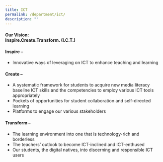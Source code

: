 ```yaml
---
title: ICT
permalink: /department/ict/
description: ""
---
```

<h4><strong>Our Vision:<br /></strong>Inspire.Create.Transform. (I.C.T.)</h4>
<h4><strong>I</strong><strong>nspire &ndash;</strong></h4>
<ul>
<li>
<p>Innovative ways of leveraging on ICT to enhance teaching and learning</p>
</li>
</ul>
<h4><strong>C</strong><strong>reate &ndash;</strong></h4>
<ul>
<li>A systematic framework for students to acquire new media literacy baseline ICT skills and the competencies to employ various ICT tools appropriately</li>
<li>Pockets of opportunities for student collaboration and self-directed learning</li>
<li>Platforms to engage our various stakeholders</li>
</ul>
<h4><strong>T</strong><strong>ransform &ndash;</strong></h4>
<ul>
<li>The learning environment into one that is technology-rich and borderless</li>
<li>The teachers&rsquo; outlook to become ICT-inclined and ICT-enthused</li>
<li>Our students, the digital natives, into discerning and responsible ICT users</li>
</ul>